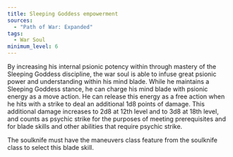 ```yaml
---
title: Sleeping Goddess empowerment
sources:
  - "Path of War: Expanded"
tags:
  - War Soul
minimum_level: 6
---
```


By increasing his internal psionic potency within through mastery of the Sleeping Goddess discipline, the war soul is able to infuse great psionic power and understanding within his mind blade. While he maintains a Sleeping Goddess stance, he can charge his mind blade with psionic energy as a move action. He can release this energy as a free action when he hits with a strike to deal an additional 1d8 points of damage. This additional damage increases to 2d8 at 12th level and to 3d8 at 18th level, and counts as psychic strike for the purposes of meeting prerequisites and for blade skills and other abilities that require psychic strike.

The soulknife must have the maneuvers class feature from the soulknife class to select this blade skill.
